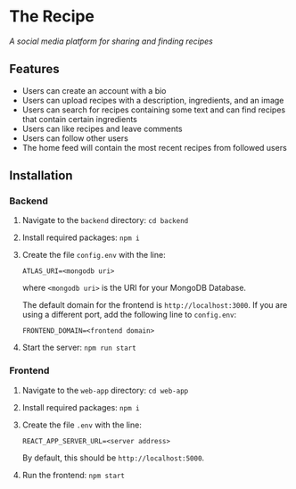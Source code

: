 # The Recipe

*A social media platform for sharing and finding recipes*

## Features

+ Users can create an account with a bio
+ Users can upload recipes with a description, ingredients, and an image
+ Users can search for recipes containing some text and can find recipes that contain certain ingredients
+ Users can like recipes and leave comments
+ Users can follow other users
+ The home feed will contain the most recent recipes from followed users

## Installation

### Backend

1. Navigate to the `backend` directory: `cd backend`
2. Install required packages: `npm i`
3. Create the file `config.env` with the line: 
   
   `ATLAS_URI=<mongodb uri>` 
   
   where `<mongodb uri>` is the URI for your MongoDB Database.

   The default domain for the frontend is `http://localhost:3000`. If you are using a different port, add the following line to `config.env`:

   `FRONTEND_DOMAIN=<frontend domain>`
4. Start the server: `npm run start`

### Frontend

1. Navigate to the `web-app` directory: `cd web-app`
2. Install required packages: `npm i`
3. Create the file `.env` with the line:

    `REACT_APP_SERVER_URL=<server address>`

    By default, this should be `http://localhost:5000`.
4. Run the frontend: `npm start`